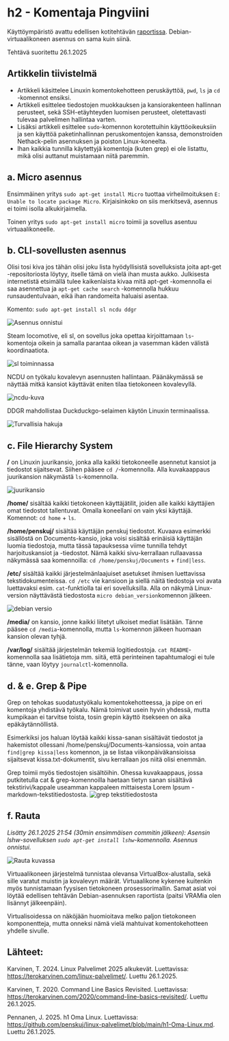 # h2 - Komentaja Pingviini

Käyttöympäristö avattu edellisen kotitehtävän [raportissa](https://github.com/penskuj/linux-palvelimet/blob/main/h1-Oma-Linux.md). Debian-virtuaalikoneen asennus on sama kuin siinä.

Tehtävä suoritettu 26.1.2025

## Artikkelin tiivistelmä

- Artikkeli käsittelee Linuxin komentokehotteen peruskäyttöä, `pwd`, `ls` ja `cd` -komennot ensiksi.
- Artikkeli esittelee tiedostojen muokkauksen ja kansiorakenteen hallinnan perusteet, sekä SSH-etäyhteyden luomisen perusteet, oletettavasti tulevaa palvelimen hallintaa varten.
- Lisäksi artikkeli esittelee `sudo`-komennon korotettuihin käyttöoikeuksiin ja sen käyttöä paketinhallinnan peruskomentojen kanssa, demonstroiden Nethack-pelin asennuksen ja poiston Linux-koneelta.
- Ihan kaikkia tunnilla käytettyjä komentoja (kuten grep) ei ole listattu, mikä olisi auttanut muistamaan niitä paremmin.

## a. Micro asennus

Ensimmäinen yritys `sudo apt-get install Micro` tuottaa virheilmoituksen `E: Unable to locate package Micro`. Kirjaisinkoko on siis merkitsevä, asennus ei toimi isolla alkukirjaimella.

Toinen yritys `sudo apt-get install micro` toimii ja sovellus asentuu virtuaalikoneelle.

## b. CLI-sovellusten asennus

Olisi tosi kiva jos tähän olisi joku lista hyödyllisistä sovelluksista joita apt-get -repositoriosta löytyy, itselle tämä on vielä ihan musta aukko. Julkisesta internetistä etsimällä tulee kaikenlaista kivaa mitä apt-get -komennolla ei saa asennettua ja `apt-get cache search` -komennolla hukkuu runsaudentulvaan, eikä ihan randomeita haluaisi asentaa.

Komento: `sudo apt-get install sl ncdu ddgr`

![Asennus onnistui](https://github.com/user-attachments/assets/b181e1d2-646d-4b9f-bed6-e73e10928a6a)

Steam locomotive, eli sl, on sovellus joka opettaa kirjoittamaan `ls`-komentoja oikein ja samalla parantaa oikean ja vasemman käden välistä koordinaatiota. 

![sl toiminnassa](https://github.com/user-attachments/assets/b1d33a42-c9c9-4a13-9206-cb67f8470ce4)

NCDU on työkalu kovalevyn asennusten hallintaan. Päänäkymässä se näyttää mitkä kansiot käyttävät eniten tilaa tietokoneen kovalevyllä.

![ncdu-kuva](https://github.com/user-attachments/assets/b7155f10-2ac5-44f1-b9c9-d213dee12add)

DDGR mahdollistaa Duckduckgo-selaimen käytön Linuxin terminaalissa.

![Turvallisia hakuja](https://github.com/user-attachments/assets/0c22337c-8cf1-4e00-b835-9a7384d66a8b)


## c. File Hierarchy System

**/** on Linuxin juurikansio, jonka alla kaikki tietokoneelle asennetut kansiot ja tiedostot sijaitsevat. Siihen pääsee `cd /`-komennolla. Alla kuvakaappaus juurikansion näkymästä `ls`-komennolla.

![juurikansio](https://github.com/user-attachments/assets/6e8ace24-e77f-4d8a-aec1-41bbe2f993b7)

**/home/** sisältää kaikki tietokoneen käyttäjätilit, joiden alle kaikki käyttäjien omat tiedostot tallentuvat. Omalla koneellani on vain yksi käyttäjä. Komennot: `cd home` + `ls`.

**/home/penskuj/** sisältää käyttäjän penskuj tiedostot. Kuvaava esimerkki sisällöstä on Documents-kansio, joka voisi sisältää erinäisiä käyttäjän luomia tiedostoja, mutta tässä tapauksessa viime tunnilla tehdyt harjoituskansiot ja -tiedostot. Nämä kaikki sivu-kerrallaan rullaavassa näkymässä saa komennoilla: `cd /home/penskuj/Documents` + `find|less`.

**/etc/** sisältää kaikki järjestelmänlaajuiset asetukset ihmisen luettavissa tekstidokumenteissa. `cd /etc` vie kansioon ja siellä näitä tiedostoja voi avata luettavaksi esim. `cat`-funktiolla tai eri sovelluksilla. Alla on näkymä Linux-version näyttävästä tiedostosta `micro debian_version`komennon jälkeen.

![debian versio](https://github.com/user-attachments/assets/0b8ff4c7-2710-4577-a2cf-e0752f2b4ae3)

**/media/** on kansio, jonne kaikki liitetyt ulkoiset mediat lisätään. Tänne pääsee `cd /media`-komennolla, mutta `ls`-komennon jälkeen huomaan kansion olevan tyhjä.

**/var/log/** sisältää järjestelmän tekemiä logitiedostoja. `cat README`-komennolla saa lisätietoja mm. siitä, että perinteinen tapahtumalogi ei tule tänne, vaan löytyy `journalctl`-komennolla.

## d. & e. Grep & Pipe

Grep on tehokas suodatustyökalu komentokehotteessa, ja pipe on eri komentoja yhdistävä työkalu. Nämä toimivat usein hyvin yhdessä, mutta kumpikaan ei tarvitse toista, tosin grepin käyttö itsekseen on aika epäkäytännöllistä.

Esimerkiksi jos haluan löytää kaikki kissa-sanan sisältävät tiedostot ja hakemistot ollessani /home/penskuj/Documents-kansiossa, voin antaa `find|grep kissa|less` komennon, ja se listaa viikonpäiväkansioissa sijaitsevat kissa.txt-dokumentit, sivu kerrallaan jos niitä olisi enemmän.

Grep toimii myös tiedostojen sisältöihin. Ohessa kuvakaappaus, jossa putkitetulla cat & grep-komennoilla haetaan tietyn sanan sisältävä tekstirivi/kappale useamman kappaleen mittaisesta Lorem Ipsum -markdown-tekstitiedostosta.
![grep tekstitiedostosta](https://github.com/user-attachments/assets/4392108d-b203-46bf-988a-cb50628b5406)

## f. Rauta

*Lisätty 26.1.2025 21:54 (30min ensimmäisen commitin jälkeen): Asensin lshw-sovelluksen `sudo apt-get install lshw`-komennolla. Asennus onnistui.*

![Rauta kuvassa](https://github.com/user-attachments/assets/740a549c-e08e-4487-b79c-523a0da3097c)

Virtuaalikoneen järjestelmä tunnistaa olevansa VirtualBox-alustalla, sekä sille varatut muistin ja kovalevyn määrät. Virtuaalikone kykenee kuitenkin myös tunnistamaan fyysisen tietokoneen prosessorimallin. Samat asiat voi löytää edellisen tehtävän Debian-asennuksen raportista (paitsi VRAMia olen lisännyt jälkeenpäin).

Virtualisoidessa on näköjään huomioitava melko paljon tietokoneen komponentteja, mutta onneksi nämä vielä mahtuivat komentokehotteen yhdelle sivulle.

## Lähteet:

Karvinen, T. 2024. Linux Palvelimet 2025 alkukevät. Luettavissa: https://terokarvinen.com/linux-palvelimet/. Luettu 26.1.2025.

Karvinen, T. 2020. Command Line Basics Revisited. Luettavissa: https://terokarvinen.com/2020/command-line-basics-revisited/. Luettu 26.1.2025.

Pennanen, J. 2025. h1 Oma Linux. Luettavissa: https://github.com/penskuj/linux-palvelimet/blob/main/h1-Oma-Linux.md. Luettu 26.1.2025.
